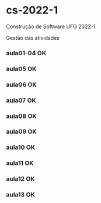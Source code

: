 # cs-2022-1  
Construção de Software UFG 2022-1  
  
Gestão das atividades  
### aula01-04 OK  
### aula05 OK  
### aula06 OK  
### aula07 OK  
### aula08 OK  
### aula09 OK  
### aula10 OK   
### aula11 OK    
### aula12 OK  
### aula13 OK  
